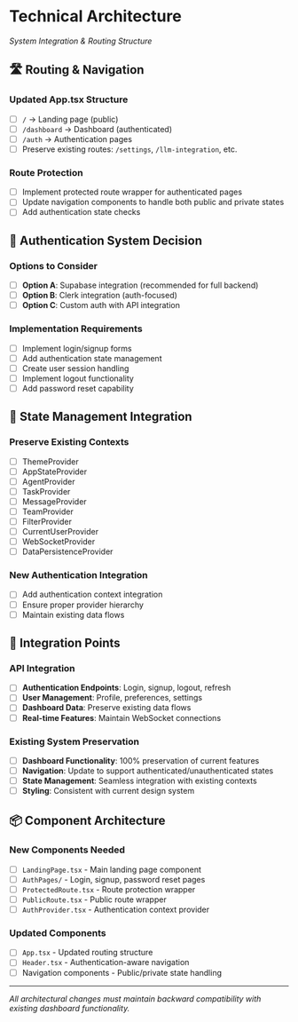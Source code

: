 
# Technical Architecture
*System Integration & Routing Structure*

## 🛣️ Routing & Navigation

### Updated App.tsx Structure
- [ ] `/` → Landing page (public)
- [ ] `/dashboard` → Dashboard (authenticated)
- [ ] `/auth` → Authentication pages
- [ ] Preserve existing routes: `/settings`, `/llm-integration`, etc.

### Route Protection
- [ ] Implement protected route wrapper for authenticated pages
- [ ] Update navigation components to handle both public and private states
- [ ] Add authentication state checks

## 🔐 Authentication System Decision

### Options to Consider
- [ ] **Option A**: Supabase integration (recommended for full backend)
- [ ] **Option B**: Clerk integration (auth-focused)
- [ ] **Option C**: Custom auth with API integration

### Implementation Requirements
- [ ] Implement login/signup forms
- [ ] Add authentication state management
- [ ] Create user session handling
- [ ] Implement logout functionality
- [ ] Add password reset capability

## 🔄 State Management Integration

### Preserve Existing Contexts
- [ ] ThemeProvider
- [ ] AppStateProvider  
- [ ] AgentProvider
- [ ] TaskProvider
- [ ] MessageProvider
- [ ] TeamProvider
- [ ] FilterProvider
- [ ] CurrentUserProvider
- [ ] WebSocketProvider
- [ ] DataPersistenceProvider

### New Authentication Integration
- [ ] Add authentication context integration
- [ ] Ensure proper provider hierarchy
- [ ] Maintain existing data flows

## 🔗 Integration Points

### API Integration
- [ ] **Authentication Endpoints**: Login, signup, logout, refresh
- [ ] **User Management**: Profile, preferences, settings
- [ ] **Dashboard Data**: Preserve existing data flows
- [ ] **Real-time Features**: Maintain WebSocket connections

### Existing System Preservation
- [ ] **Dashboard Functionality**: 100% preservation of current features
- [ ] **Navigation**: Update to support authenticated/unauthenticated states
- [ ] **State Management**: Seamless integration with existing contexts
- [ ] **Styling**: Consistent with current design system

## 📦 Component Architecture

### New Components Needed
- [ ] `LandingPage.tsx` - Main landing page component
- [ ] `AuthPages/` - Login, signup, password reset pages
- [ ] `ProtectedRoute.tsx` - Route protection wrapper
- [ ] `PublicRoute.tsx` - Public route wrapper
- [ ] `AuthProvider.tsx` - Authentication context provider

### Updated Components
- [ ] `App.tsx` - Updated routing structure
- [ ] `Header.tsx` - Authentication-aware navigation
- [ ] Navigation components - Public/private state handling

---

*All architectural changes must maintain backward compatibility with existing dashboard functionality.*

